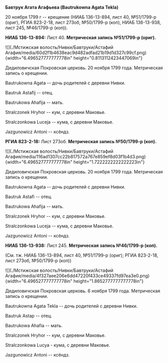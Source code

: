 **Бавтрук Агата Агафьева (Bautrukowna Agata Tekla)**

20 ноября 1799 г -- крещение (НИАБ 136-13-894, лист 40, №51/1799-р
(ориг), РГИА 823-2-18, лист 273об, №50/1799-р (коп), НИАБ 136-13-938,
лист 245, №46/1799-р (коп)).

**НИАБ 136-13-894:** Лист 40. **Метрическая запись №51/1799-р (ориг).**

![](./Мстижская волость/Нивки/Бавтруки/Астафий Агафия/media/60d2f1b4638eac9d482adfad21b19d1d327c99cf.png){width="6.496527777777778in"
height="0.8113112423447069in"}

Дедиловичская Покровская церковь. 20 ноября 1799 года. Метрическая
запись о крещении.

Bautrukowna Agata -- дочь родителей с деревни Нивки.

Bautruk Astafij -- отец.

Bautrukowa Ahafija -- мать.

Stralczonek Hryhor -- кум, с деревни Маковье.

Stralczonkowa Luceja -- кума, с деревни Маковье.

Jazgunowicz Antoni -- ксёндз.

**РГИА 823-2-18:** Лист 273об. **Метрическая запись №50/1799-р (коп).**

![](./Мстижская волость/Нивки/Бавтруки/Астафий Агафия/media/116ad1307cc22b817572a767e859ef8d03f1b4d3.png){width="6.496527777777778in"
height="1.7222222222222223in"}

Дедиловичская Покровская церковь. 20 ноября 1799 года. Метрическая
запись о крещении.

Bautrukowna Agata -- дочь родителей с деревни Нивки.

Bautruk Astafi -- отец.

Bautrukowa Ahafija -- мать.

Stralczonek Hryhor -- кум, с деревни Маковье.

Stralczonkowa Luceja -- кума, с деревни Маковье.

Jazgunowicz Antoni -- ксёндз.

**НИАБ 136-13-938:** Лист 245. **Метрическая запись №46/1799-р (коп).**

(См. тж. НИАБ 136-13-894, лист 40, №51/1799-р (ориг); РГИА 823-2-18,
лист 273об, №50/1799-р (коп))

![](./Мстижская волость/Нивки/Бавтруки/Астафий Агафия/media/4f327aee206e6dd47220f433ce49337fd97ea3e0.png){width="6.496527777777778in"
height="1.8652777777777778in"}

Дедиловичская Покровская церковь. 6 ноября 1799 года. Метрическая запись
о крещении.

Bautrukowna Agata Tekla -- дочь родителей с деревни Нивки.

Bautruk Astap -- отец.

Bautrukowa Ahafia -- мать.

Stralczonek Hryhor -- кум, с деревни Маковье.

Stralczonkowa Lucya - кума, с деревни Маковье.

Jazgunowicz Antoni -- ксёндз.
